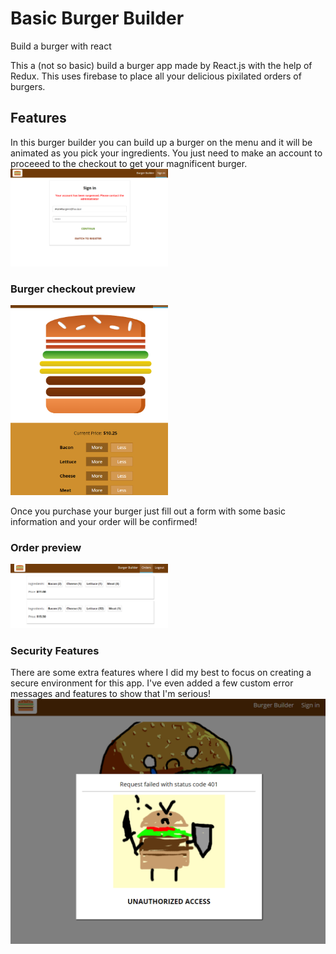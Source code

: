 # Basic Burger Builder
Build a burger with react

This a (not so basic) build a burger app made by React.js with the help of Redux. This uses firebase to place all your delicious pixilated orders of burgers. 

## Features
In this burger builder you can build up a burger on the menu and it will be animated as you pick your ingredients. You just need to make an account to proceeed to the checkout to get your magnificent burger.
<img src="src/assets/images/banned.png" alt="banned" width="50%" height="auto">

### Burger checkout preview
<img src="src/assets/images/big-burger.png" alt="my burger" width="50%" height="auto">

Once you purchase your burger just fill out a form with some basic information and your order will be confirmed!
### Order preview
<img src="src/assets/images/orders.png" alt="orders" width="50%" height="auto">

### Security Features
There are some extra features where I did my best to focus on creating a secure environment for this app. I've even added a few custom error messages and features to show that I'm serious!
<img src="src/assets/images/unauth.png" alt="unauthorized">




